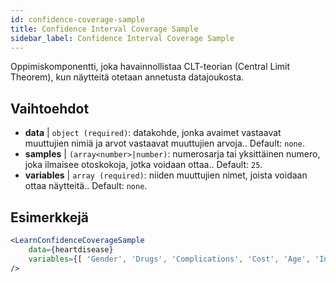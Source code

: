 ```yaml
---
id: confidence-coverage-sample
title: Confidence Interval Coverage Sample
sidebar_label: Confidence Interval Coverage Sample
---
```


Oppimiskomponentti, joka havainnollistaa CLT-teorian (Central Limit Theorem), kun näytteitä otetaan annetusta datajoukosta.

## Vaihtoehdot

* __data__ | `object (required)`: datakohde, jonka avaimet vastaavat muuttujien nimiä ja arvot vastaavat muuttujien arvoja.. Default: `none`.
* __samples__ | `(array<number>|number)`: numerosarja tai yksittäinen numero, joka ilmaisee otoskokoja, jotka voidaan ottaa.. Default: `25`.
* __variables__ | `array (required)`: niiden muuttujien nimet, joista voidaan ottaa näytteitä.. Default: `none`.


## Esimerkkejä

```jsx live
<LearnConfidenceCoverageSample 
    data={heartdisease} 
    variables={[ 'Gender', 'Drugs', 'Complications', 'Cost', 'Age', 'Interventions', 'ERVisit', 'Comorbidities', 'Duration' ]}
/>
```

